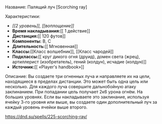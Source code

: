 Название: Палящий луч \[Scorching ray] 

Характеристики:
- *[[2 уровень]], [[воплощение]]*
- **Время накладывания:**[[ 1 действие]]
- **Дистанция:**[[ 120 футов]]
- **Компоненты:** В, С
- **Длительность:**[[ Мгновенная]]
- **Классы:**[[Класс  волшебник]], [[Класс чародей]]
- **Подклассы:**[[ круг дикого огня (друид), домен света (жрец), артиллерист (изобретатель), гений (колдун), исчадие (колдун)]]
- **Источник:**[[ «Player's handbook»]]

Описание:
Вы создаете три огненных луча и направляете их на цели, находящиеся в пределах дистанции. Это может быть одна цель или несколько.
Для каждого луча совершите дальнобойную атаку заклинанием. При попадании цель получает 2к6 урона огнём.
На больших уровнях. Если вы накладываете это заклинание, используя ячейку 3-го уровня или выше, вы создаете один дополнительный луч за каждый уровень ячейки выше второго.

https://dnd.su/spells/225-scorching-ray/